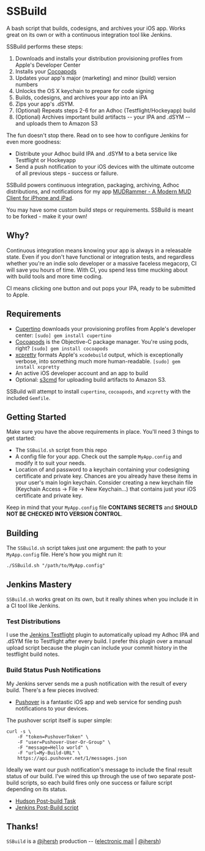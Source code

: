 # SSBuild

A bash script that builds, codesigns, and archives your iOS app. Works great on its own or with a continuous integration tool like Jenkins.

SSBuild performs these steps:

1. Downloads and installs your distribution provisioning profiles from Apple's Developer Center
2. Installs your [Cocoapods](http://cocoapods.org)
3. Updates your app's major (marketing) and minor (build) version numbers
4. Unlocks the OS X keychain to prepare for code signing
5. Builds, codesigns, and archives your app into an IPA
6. Zips your app's .dSYM.
7. (Optional) Repeats steps 2-6 for an Adhoc (Testflight/Hockeyapp) build
8. (Optional) Archives important build artifacts -- your IPA and .dSYM -- and uploads them to Amazon S3

The fun doesn't stop there. Read on to see how to configure Jenkins for even more goodness:

* Distribute your Adhoc build IPA and .dSYM to a beta service like Testflight or Hockeyapp
* Send a push notification to your iOS devices with the ultimate outcome of all previous steps - success or failure.

SSBuild powers continuous integration, packaging, archiving, Adhoc distributions, and notifications for my app [MUDRammer - A Modern MUD Client for iPhone and iPad](https://itunes.apple.com/us/app/mudrammer-a-modern-mud-client/id597157072?mt=8).

You may have some custom build steps or requirements. SSBuild is meant to be forked - make it your own!

## Why?

Continuous integration means knowing your app is always in a releasable state. Even if you don't have functional or integration tests, and regardless whether you're an indie solo developer or a massive faceless megacorp, CI will save you hours of time. With CI, you spend less time mucking about with build tools and more time coding.

CI means clicking one button and out pops your IPA, ready to be submitted to Apple.

## Requirements

* [Cupertino](https://github.com/nomad/cupertino) downloads your provisioning profiles from Apple's developer center: `[sudo] gem install cupertino`
* [Cocoapods](http://cocoapods.org) is the Objective-C package manager. You're using pods, right? `[sudo] gem install cocoapods`
* [xcpretty](https://github.com/mneorr/XCPretty) formats Apple's `xcodebuild` output, which is exceptionally verbose, into something much more human-readable. `[sudo] gem install xcpretty`
* An active iOS developer account and an app to build
* Optional: [s3cmd](http://s3tools.org/s3cmd) for uploading build artifacts to Amazon S3.

SSBuild will attempt to install `cupertino`, `cocoapods`, and `xcpretty` with the included `Gemfile`.

## Getting Started

Make sure you have the above requirements in place. You'll need 3 things to get started:

* The `SSBuild.sh` script from this repo
* A config file for your app. Check out the sample `MyApp.config` and modify it to suit your needs.
* Location of and password to a keychain containing your codesigning certificate and private key. Chances are you already have these items in your user's main login keychain. Consider creating a new keychain file (Keychain Access -> File -> New Keychain...) that contains just your iOS certificate and private key.

Keep in mind that your `MyApp.config` file **CONTAINS SECRETS** and **SHOULD NOT BE CHECKED INTO VERSION CONTROL**.


## Building

The `SSBuild.sh` script takes just one argument: the path to your `MyApp.config` file. Here's how you might run it:

```
./SSBuild.sh "/path/to/MyApp.config"
```

## Jenkins Mastery

`SSBuild.sh` works great on its own, but it really shines when you include it in a CI tool like Jenkins.

### Test Distributions

I use the [Jenkins Testflight](https://wiki.jenkins-ci.org/display/JENKINS/Testflight+Plugin) plugin to automatically upload my Adhoc IPA and .dSYM file to Testflight after every build. I prefer this plugin over a manual upload script because the plugin can include your commit history in the testflight build notes.

### Build Status Push Notifications

My Jenkins server sends me a push notification with the result of every build. There's a few pieces involved:

* [Pushover](https://pushover.net/) is a fantastic iOS app and web service for sending push notifications to your devices.

The pushover script itself is super simple:

```
curl -s \
	-F "token=PushoverToken" \
	-F "user=Pushover-User-Or-Group" \
	-F "message=Hello world" \
	-F "url=My-Build-URL" \
	https://api.pushover.net/1/messages.json
```

Ideally we want our push notification's message to include the final result status of our build. I've wired this up through the use of two separate post-build scripts, so each build fires only one success or failure script depending on its status.

* [Hudson Post-build Task](http://wiki.hudson-ci.org/display/HUDSON/Post+build+task)
* [Jenkins Post-Build script](http://wiki.jenkins-ci.org/display/JENKINS/PostBuildScript+Plugin)

## Thanks!

`SSBuild` is a [@jhersh](https://github.com/jhersh) production -- ([electronic mail](mailto:jon@her.sh) | [@jhersh](https://twitter.com/jhersh))
